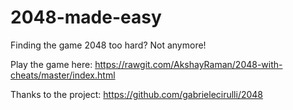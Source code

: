 2048-made-easy
================

Finding the game 2048 too hard? Not anymore!

Play the game here: https://rawgit.com/AkshayRaman/2048-with-cheats/master/index.html

Thanks to the project:
https://github.com/gabrielecirulli/2048
